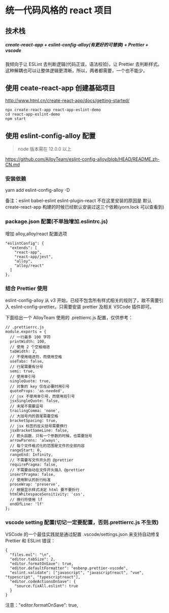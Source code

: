 # 统一代码风格的 react 项目

## 技术栈

##### create-react-app + eslint-config-alloy(有更好的可替换) + Prettier + vscode

我倾向于让 ESLint 去判断逻辑(代码正误，语法校验)，让 Prettier 去判断样式。
这种解耦也可以让整体逻辑更清晰，所以，两者都需要，一个也不能少。

## 使用 ceate-react-app 创建基础项目

http://www.html.cn/create-react-app/docs/getting-started/

```
npx create-react-app react-app-eslint-demo
cd react-app-eslint-demo
npm start
```

## 使用 eslint-config-alloy 配置

> node 版本需在 12.0.0 以上

https://github.com/AlloyTeam/eslint-config-alloy/blob/HEAD/README.zh-CN.md

### 安装依赖

yarn add eslint-config-alloy -D

备注：eslint babel-eslint eslint-plugin-react 不在这里安装的原因是 默认 create-react-app 构建的时候已经默认安装过这三个依赖(yorn.lock 可以查看到)

### package.json 配置(不单独增加.eslintrc.js)

增加 alloy,alloy/react 配置选项

```
"eslintConfig": {
  "extends": [
    "react-app",
    "react-app/jest",
    "alloy",
    "alloy/react"
  ]
},
```

### 结合 Prettier 使用

eslint-config-alloy 从 v3 开始，已经不包含所有样式相关的规则了，故不需要引入 eslint-config-prettier。只需要安装 prettier 及相关 VSCode 插件即可。

下面给出一个 AlloyTeam 使用的 .prettierrc.js 配置，仅供参考：

```
// .prettierrc.js
module.exports = {
  // 一行最多 100 字符
  printWidth: 100,
  // 使用 2 个空格缩进
  tabWidth: 2,
  // 不使用缩进符，而使用空格
  useTabs: false,
  // 行尾需要有分号
  semi: true,
  // 使用单引号
  singleQuote: true,
  // 对象的 key 仅在必要时用引号
  quoteProps: 'as-needed',
  // jsx 不使用单引号，而使用双引号
  jsxSingleQuote: false,
  // 末尾不需要逗号
  trailingComma: 'none',
  // 大括号内的首尾需要空格
  bracketSpacing: true,
  // jsx 标签的反尖括号需要换行
  jsxBracketSameLine: false,
  // 箭头函数，只有一个参数的时候，也需要括号
  arrowParens: 'always',
  // 每个文件格式化的范围是文件的全部内容
  rangeStart: 0,
  rangeEnd: Infinity,
  // 不需要写文件开头的 @prettier
  requirePragma: false,
  // 不需要自动在文件开头插入 @prettier
  insertPragma: false,
  // 使用默认的折行标准
  proseWrap: 'preserve',
  // 根据显示样式决定 html 要不要折行
  htmlWhitespaceSensitivity: 'css',
  // 换行符使用 lf
  endOfLine: 'lf'
};
```

### vscode setting 配置(切记一定要配置，否则.prettierrc.js 不生效)

VSCode 的一个最佳实践就是通过配置 .vscode/settings.json 来支持自动修复 Prettier 和 ESLint 错误：

```
{
  "files.eol": "\n",
  "editor.tabSize": 2,
  "editor.formatOnSave": true,
  "editor.defaultFormatter": "esbenp.prettier-vscode",
  "eslint.validate": ["javascript", "javascriptreact", "vue", "typescript", "typescriptreact"],
  "editor.codeActionsOnSave": {
    "source.fixAll.eslint": true
  }
}
```

注意："editor.formatOnSave": true,
